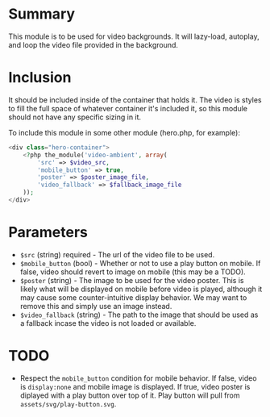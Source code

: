 # Summary
This module is to be used for video backgrounds. It will lazy-load, autoplay, and loop the video file provided in the background.

# Inclusion
It should be included inside of the container that holds it. The video is styles to fill the full space of whatever container it's included it, so this module should not have any specific sizing in it. 

To include this module in some other module (hero.php, for example):

```php
<div class="hero-container">
    <?php the_module('video-ambient', array(
        'src' => $video_src,
        'mobile_button' => true,
        'poster' => $poster_image_file,
        'video_fallback' => $fallback_image_file
    ));
</div>
```

# Parameters
- `$src` (string) required - The url of the video file to be used.
- `$mobile_button` (bool) - Whether or not to use a play button on mobile. If false, video should revert to image on mobile (this may be a TODO).
- `$poster` (string) - The image to be used for the video poster. This is likely what will be displayed on mobile before video is played, although it may cause some counter-intuitive display behavior. We may want to remove this and simply use an image instead. 
- `$video_fallback` (string) - The path to the image that should be used as a fallback incase the video is not loaded or available. 


# TODO
- Respect the `mobile_button` condition for mobile behavior. If false, video is `display:none` and mobile image is displayed. If true, video poster is diplayed with a play button over top of it. Play button will pull from `assets/svg/play-button.svg`.

